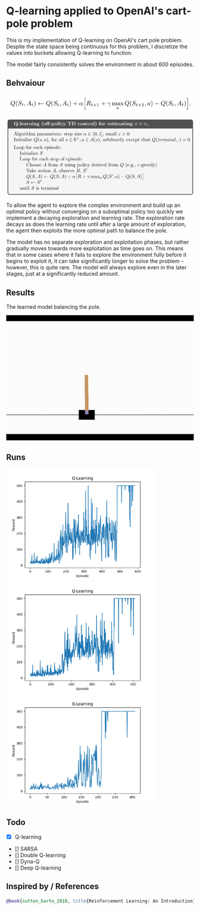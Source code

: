 # Q-learning applied to OpenAI's cart-pole problem

This is my implementation of Q-learning on OpenAI's cart pole problem. Despite the state space being continuous for this problem, I discretize the values into buckets allowing Q-learning to function. 

The model fairly consistently solves the environment in about 600 episodes.

## Behvaiour

![Off-policy TD control algorithm (Q-learning)](docs/algorithm.png)

![Procedural algorithm](docs/procedural.png)

To allow the agent to explore the complex environment and build up an optimal policy without converging on a suboptimal policy too quickly we implement a decaying exploration and learning rate. The exploration rate decays as does the learning rate until after a large amount of exploration, the agent then exploits the more optimal path to balance the pole. 

The model has no separate exploration and exploitation phases, but rather gradually moves towards more exploitation as time goes on. This means that in some cases where it fails to explore the environment fully before it begins to exploit it, it can take significantly longer to solve the problem - however, this is quite rare. The model will always explore even in the later stages, just at a significantly reduced amount.

## Results

The learned model balancing the pole.

![Cart](docs/learned.gif)

## Runs

<img src="docs/Figure_1.png" width="400" />
<img src="docs/Figure_2.png" width="400" />
<img src="docs/Figure_3.png" width="400" />

## Todo

- [x] Q-learning
- [] SARSA
- [] Double Q-learning
- [] Dyna-Q
- [] Deep Q-learning

## Inspired by / References
```bibtex
@book{sutton_barto_2018, title{Reinforcement Learning: An Introduction}, publisher={MIT Press Ltd}, author={Sutton, Richard S. and Barto, Andrew G.}, year={2018}}
```

